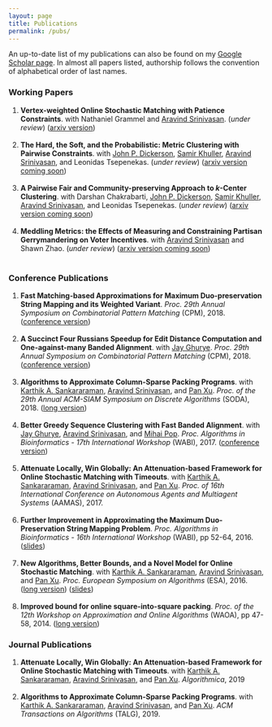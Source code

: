 ```yaml
---
layout: page
title: Publications
permalink: /pubs/
---
```


An up-to-date list of my publications can also be found on my <a href="https://scholar.google.com/citations?user=JFkDzroAAAAJ&hl=en">Google Scholar page</a>. In almost all papers listed, authorship follows the convention of alphabetical order of last names.


<h3>Working Papers</h3>
<ol>

<li>
<strong>Vertex-weighted Online Stochastic Matching with Patience Constraints</strong>. with Nathaniel Grammel and <a href="http://www.cs.umd.edu/~srin/">Aravind Srinivasan</a>. (<em>under review</em>) (<a href="https://arxiv.org/abs/1907.03963">arxiv version</a>)
</li><br>


  <li><strong>The Hard, the Soft, and the Probabilistic: Metric Clustering with Pairwise Constraints</strong>. with <a href="http://jpdickerson.com/">John P. Dickerson</a>, <a href="http://www.cs.umd.edu/users/samir/">Samir Khuller</a>, <a href="http://www.cs.umd.edu/~srin/">Aravind Srinivasan</a>, and Leonidas Tsepenekas. (<em>under review</em>) (<a href="">arxiv version coming soon</a>)</li><br>

<li><strong>A Pairwise Fair and Community-preserving Approach to <i>k</i>-Center Clustering</strong>. with Darshan Chakrabarti, <a href="http://jpdickerson.com/">John P. Dickerson</a>, <a href="http://www.cs.umd.edu/users/samir/">Samir Khuller</a>, <a href="http://www.cs.umd.edu/~srin/">Aravind Srinivasan</a>, and Leonidas Tsepenekas. (<em>under review</em>) (<a href="">arxiv version coming soon</a>)</li><br>

<li><strong>Meddling Metrics: the Effects of Measuring and Constraining Partisan Gerrymandering on Voter Incentives</strong>. with <a href="http://www.cs.umd.edu/~srin/">Aravind Srinivasan</a> and Shawn Zhao. (<em>under review</em>) (<a href="">arxiv version coming soon</a>)</li><br>



</ol>




<h3>Conference Publications</h3>
<ol>

<li>
<b>Fast Matching-based Approximations for Maximum Duo-preservation String Mapping and its Weighted Variant</b>. <i>Proc. 29th Annual Symposium on Combinatorial Pattern Matching</i> (CPM), 2018. (<a href="http://drops.dagstuhl.de/opus/volltexte/2018/8706/pdf/LIPIcs-CPM-2018-5.pdf">conference version</a>)
</li><br>

<li>
<b>A Succinct Four Russians Speedup for Edit Distance Computation and One-against-many Banded Alignment</b>. with <a href="http://www.cbcb.umd.edu/~jayg/">Jay Ghurye</a>. <i>Proc. 29th Annual Symposium on Combinatorial Pattern Matching</i> (CPM), 2018. (<a href="http://drops.dagstuhl.de/opus/volltexte/2018/8696/pdf/LIPIcs-CPM-2018-13.pdf">conference version</a>)
</li><br>
     
<li>
<b>Algorithms to Approximate Column-Sparse Packing Programs</b>. with <a href="http://karthikabinavs.xyz">Karthik A. Sankararaman</a>, <a href="http://www.cs.umd.edu/~srin/">Aravind Srinivasan</a>, and <a href="https://sites.google.com/site/panxupi/">Pan Xu</a>. <i>Proc. of the 29th Annual ACM-SIAM Symposium on Discrete Algorithms</i> (SODA), 2018. (<a href="https://arxiv.org/pdf/1711.02724.pdf">long version</a>)
</li><br>

<li>
<b>Better Greedy Sequence Clustering with Fast Banded Alignment</b>. with <a href="http://www.cbcb.umd.edu/~jayg/">Jay Ghurye</a>, <a href="http://www.cs.umd.edu/~srin/">Aravind Srinivasan</a>, and <a href="http://www.cbcb.umd.edu/~mpop/">Mihai Pop</a>. <i>Proc. Algorithms in Bioinformatics - 17th International Workshop</i> (WABI), 2017. (<a href="http://drops.dagstuhl.de/opus/volltexte/2017/7642/pdf/LIPIcs-WABI-2017-3.pdf">conference version</a>)
</li><br>

<li>
<b>Attenuate Locally, Win Globally: An Attenuation-based Framework for Online Stochastic Matching with Timeouts</b>. with <a href="http://karthikabinavs.xyz">Karthik A. Sankararaman</a>, <a href="http://www.cs.umd.edu/~srin/">Aravind Srinivasan</a>, and <a href="https://sites.google.com/site/panxupi/">Pan Xu</a>. <i>Proc. of 16th International Conference on Autonomous Agents and Multiagent Systems</i> (AAMAS), 2017.
</li><br>

<li>
<b>Further Improvement in Approximating the Maximum Duo-Preservation String Mapping Problem</b>. <i>Proc. Algorithms in Bioinformatics - 16th International Workshop</i> (WABI), pp 52-64, 2016. (<a href="http://www.cs.umd.edu/~bbrubach/WABI16-MPSM-Slides.pdf">slides</a>)
</li><br>

<li>
<b>New Algorithms, Better Bounds, and a Novel Model for Online Stochastic Matching</b>. with <a href="http://karthikabinavs.xyz">Karthik A. Sankararaman</a>, <a href="http://www.cs.umd.edu/~srin/">Aravind Srinivasan</a>, and <a href="https://sites.google.com/site/panxupi/">Pan Xu</a>. <i>Proc. European Symposium on Algorithms</i> (ESA), 2016. (<a href="http://arxiv.org/abs/1606.06395">long version</a>) (<a href="http://www.cs.umd.edu/~bbrubach/ESA16-Matching-Slides.pdf">slides</a>)
</li><br>

<li>
<b>Improved bound for online square-into-square packing</b>. <i>Proc. of the 12th Workshop on Approximation and Online Algorithms</i> (WAOA), pp 47-58, 2014. (<a href="http://www.cs.umd.edu/~bbrubach/Brubach-Online_Square_Packing_Long_Version.pdf">long version</a>)
</li>

</ol>


<h3>Journal Publications</h3>
<ol>

<li>
<b>Attenuate Locally, Win Globally: An Attenuation-based Framework for Online Stochastic Matching with Timeouts</b>. with <a href="http://karthikabinavs.xyz">Karthik A. Sankararaman</a>, <a href="http://www.cs.umd.edu/~srin/">Aravind Srinivasan</a>, and <a href="https://sites.google.com/site/panxupi/">Pan Xu</a>. <i>Algorithmica</i>, 2019
</li><br>

<li>
<b>Algorithms to Approximate Column-Sparse Packing Programs</b>. with <a href="http://karthikabinavs.xyz">Karthik A. Sankararaman</a>, <a href="http://www.cs.umd.edu/~srin/">Aravind Srinivasan</a>, and <a href="https://sites.google.com/site/panxupi/">Pan Xu</a>. <i>ACM Transactions on Algorithms</i> (TALG), 2019.
</li><br>

</ol>

